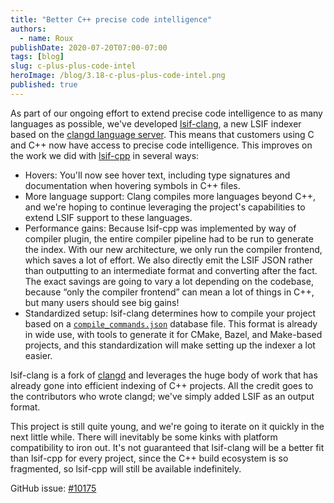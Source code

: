 ```yaml
---
title: "Better C++ precise code intelligence"
authors:
  - name: Roux
publishDate: 2020-07-20T07:00-07:00
tags: [blog]
slug: c-plus-plus-code-intel
heroImage: /blog/3.18-c-plus-plus-code-intel.png
published: true
---
```


As part of our ongoing effort to extend precise code intelligence to as many languages as possible, we've developed [lsif-clang](https://github.com/sourcegraph/lsif-clang), a new LSIF indexer based on the [clangd language server](https://clangd.llvm.org/). This means that customers using C and C++ now have access to precise code intelligence. This improves on the work we did with [lsif-cpp](https://github.com/sourcegraph/lsif-cpp) in several ways:

- Hovers: You'll now see hover text, including type signatures and documentation when hovering symbols in C++ files.
- More language support: Clang compiles more languages beyond C++, and we're hoping to continue leveraging the project's capabilities to extend LSIF support to these languages.
- Performance gains: Because lsif-cpp was implemented by way of compiler plugin, the entire compiler pipeline had to be run to generate the index. With our new architecture, we only run the compiler frontend, which saves a lot of effort. We also directly emit the LSIF JSON rather than outputting to an intermediate format and converting after the fact. The exact savings are going to vary a lot depending on the codebase, because “only the compiler frontend” can mean a lot of things in C++, but many users should see big gains!
- Standardized setup: lsif-clang determines how to compile your project based on a [`compile_commands.json`](https://clang.llvm.org/docs/JSONCompilationDatabase.html) database file. This format is already in wide use, with tools to generate it for CMake, Bazel, and Make-based projects, and this standardization will make setting up the indexer a lot easier.

lsif-clang is a fork of [clangd](https://clangd.llvm.org/) and leverages the huge body of work that has already gone into efficient indexing of C++ projects. All the credit goes to the contributors who wrote clangd; we've simply added LSIF as an output format.

This project is still quite young, and we're going to iterate on it quickly in the next little while. There will inevitably be some kinks with platform compatibility to iron out. It's not guaranteed that lsif-clang will be a better fit than lsif-cpp for every project, since the C++ build ecosystem is so fragmented, so lsif-cpp will still be available indefinitely.

GitHub issue: [#10175](https://github.com/sourcegraph/sourcegraph/issues/10175)
